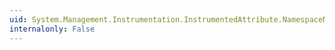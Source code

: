 ```yaml
---
uid: System.Management.Instrumentation.InstrumentedAttribute.NamespaceName
internalonly: False
---
```

